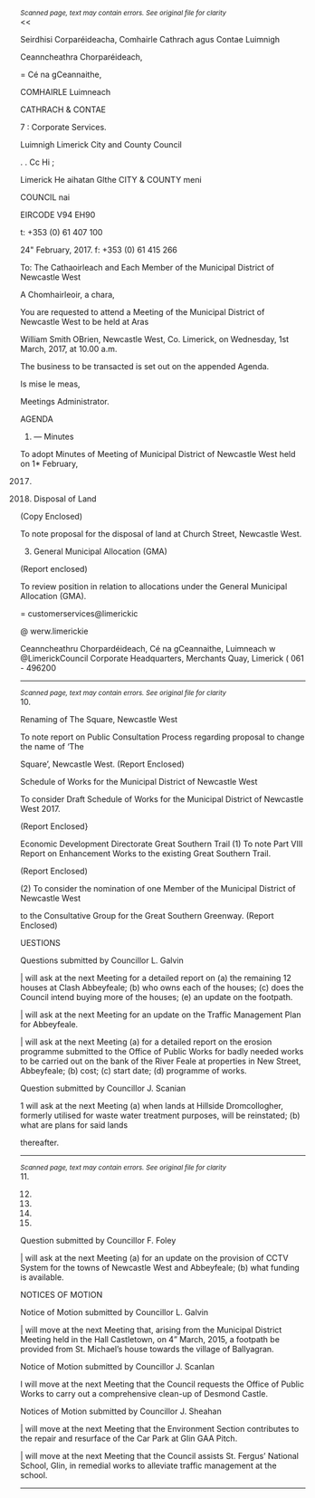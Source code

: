 *<small>Scanned page, text may contain errors. See original file for clarity</small>*  
<<

Seirdhisi Corparéideacha,
Comhairle Cathrach agus Contae Luimnigh

Ceanncheathra Chorparéideach,

= Cé na gCeannaithe,

COMHAIRLE Luimneach

CATHRACH & CONTAE

7 : Corporate Services.

Luimnigh Limerick City and County Council

. . Cc Hi ;

Limerick He aihatan Glthe
CITY & COUNTY meni

COUNCIL nai

EIRCODE V94 EH90

t: +353 (0) 61 407 100

24" February, 2017. f: +353 (0) 61 415 266

To: The Cathaoirleach and Each Member of the Municipal District of Newcastle West

A Chomhairleoir, a chara,

You are requested to attend a Meeting of the Municipal District of Newcastle West to be held at Aras

William Smith OBrien, Newcastle West, Co. Limerick, on Wednesday, 1st March, 2017, at 10.00 a.m.

The business to be transacted is set out on the appended Agenda.

Is mise le meas,

Meetings Administrator.

AGENDA

1.  — Minutes

To adopt Minutes of Meeting of Municipal District of Newcastle West held on 1* February,

2017.

2. Disposal of Land

(Copy Enclosed)

To note proposal for the disposal of land at Church Street, Newcastle West.

3. General Municipal Allocation (GMA)

(Report enclosed)

To review position in relation to allocations under the General Municipal Allocation (GMA).

= customerservices@limerickic

@ werw.limerickie

Ceanncheathru Chorpardéideach, Cé na gCeannaithe, Luimneach w @LimerickCouncil
Corporate Headquarters, Merchants Quay, Limerick ( 061 - 496200

---
*<small>Scanned page, text may contain errors. See original file for clarity</small>*  
10.

Renaming of The Square, Newcastle West

To note report on Public Consultation Process regarding proposal to change the name of ‘The

Square’, Newcastle West.
(Report Enclosed)

Schedule of Works for the Municipal District of Newcastle West

To consider Draft Schedule of Works for the Municipal District of Newcastle West 2017.

(Report Enclosed}

Economic Development Directorate
Great Southern Trail
(1) To note Part VIII Report on Enhancement Works to the existing Great Southern Trail.

(Report Enclosed)

(2) To consider the nomination of one Member of the Municipal District of Newcastle West

to the Consultative Group for the Great Southern Greenway.
(Report Enclosed)

UESTIONS

Questions submitted by Councillor L. Galvin

| will ask at the next Meeting for a detailed report on (a) the remaining 12 houses at Clash
Abbeyfeale; (b) who owns each of the houses; (c) does the Council intend buying more of the
houses; (e) an update on the footpath.

| will ask at the next Meeting for an update on the Traffic Management Plan for Abbeyfeale.

| will ask at the next Meeting (a) for a detailed report on the erosion programme submitted to
the Office of Public Works for badly needed works to be carried out on the bank of the River
Feale at properties in New Street, Abbeyfeale; (b) cost; (c) start date; (d) programme of
works.

Question submitted by Councillor J. Scanian

1 will ask at the next Meeting (a) when lands at Hillside Dromcollogher, formerly utilised for
waste water treatment purposes, will be reinstated; (b) what are plans for said lands

thereafter.

---
*<small>Scanned page, text may contain errors. See original file for clarity</small>*  
11.

12.

13.

14.

15.

Question submitted by Councillor F. Foley

| will ask at the next Meeting (a) for an update on the provision of CCTV System for the towns
of Newcastle West and Abbeyfeale; (b) what funding is available.

NOTICES OF MOTION

Notice of Motion submitted by Councillor L. Galvin

| will move at the next Meeting that, arising from the Municipal District Meeting held in the
Hall Castletown, on 4” March, 2015, a footpath be provided from St. Michael’s house
towards the village of Ballyagran.

Notice of Motion submitted by Councillor J. Scanlan

I will move at the next Meeting that the Council requests the Office of Public Works to carry
out a comprehensive clean-up of Desmond Castle.

Notices of Motion submitted by Councillor J. Sheahan

| will move at the next Meeting that the Environment Section contributes to the repair and
resurface of the Car Park at Glin GAA Pitch.

| will move at the next Meeting that the Council assists St. Fergus’ National School, Glin, in
remedial works to alleviate traffic management at the school.

---
